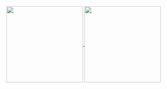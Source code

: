 
<a href="https://github.com/anuraghazra/github-readme-stats">
  <img height=200 align="center" src="https://github-readme-stats.vercel.app/api?username=alison-reisen&show_icons=true&theme=transparent&size_weight=0.5&count_weight=0.5)](https://github.com/alison-reisen/github-readme-stats" />
</a>
<a href="https://github.com/anuraghazra/convoychat">
  <img height=200 align="center" src="https://github-readme-stats.vercel.app/api/top-langs?username=alison-reisen&layout=compact&langs_count=8&card_width=320&theme=transparent" />
</a>

 <!-- ![Top Langs](https://github-readme-stats.vercel.app/api/top-langs/?username=anuraghazra&size_weight=0.5&count_weight=0.5)-->

